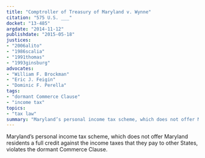 ```yaml
---
title: "Comptroller of Treasury of Maryland v. Wynne"
citation: "575 U.S. ___"
docket: "13-485"
argdate: "2014-11-12"
publishdate: "2015-05-18"
justices:
- "2006alito"
- "1986scalia"
- "1991thomas"
- "1993ginsburg"
advocates:
- "William F. Brockman"
- "Eric J. Feigin"
- "Dominic F. Perella"
tags:
- "dormant Commerce Clause"
- "income tax"
topics:
- "tax law"
summary: "Maryland’s personal income tax scheme, which does not offer Maryland residents a full credit against the income taxes that they pay to other States, violates the dormant Commerce Clause."
---
```

Maryland’s personal income tax scheme, which does not offer Maryland residents a full credit against the income taxes that they pay to other States, violates the dormant Commerce Clause.

